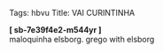 Tags: hbvu
Title: VAI CURINTINHA
  
**[ sb-7e39f4e2-m544yr ]**  
maloquinha elsborg. grego with elsborg